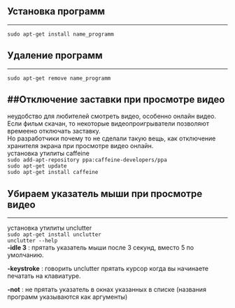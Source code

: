 
## Установка программ
---------------------------------

`sudo apt-get install name_programm`

## Удаление программ
---
`sudo apt-get remove name_programm` 

##Отключение заставки при просмотре видео
----------------------------------------
 неудобство для любителей смотреть видео, особенно онлайн видео.    
 Если фильм скачан, то некоторые видеопроигрыватели позволяют времеено отключать заставку.   
 Но разработчики почему то не сделали такую вещь, как отключение хранителя экрана при просмотре видео онлайн.  
установка утилиты caffeine   
`sudo add-apt-repository ppa:caffeine-developers/ppa`     
 `sudo apt-get update `    
 `sudo apt-get install caffeine`
 
## Убираем указатель мыши при просмотре видео
 ----------------------------------------
 
 установка утилиты unclutter   
 `sudo apt-get install unclutter`     
  `unclutter --help `    
  **-idle 3** : прятать указатель мыши после 3 секунд, вместо 5 по умолчанию.        
   
   **-keystroke** : говорить unclutter прятать курсор когда вы начинаете печатать на клавиатуре.          
   
   **-not** : не прятать указатель в окнах указанных в списке (названия программ указываются как аргументы)       